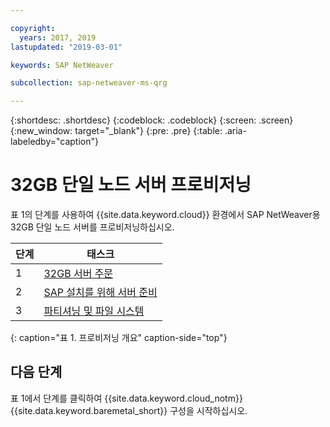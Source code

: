 ```yaml
---

copyright:
  years: 2017, 2019
lastupdated: "2019-03-01"

keywords: SAP NetWeaver

subcollection: sap-netweaver-ms-qrg

---
```


{:shortdesc: .shortdesc}
{:codeblock: .codeblock}
{:screen: .screen}
{:new_window: target="_blank"}
{:pre: .pre}
{:table: .aria-labeledby="caption"}

# 32GB 단일 노드 서버 프로비저닝

표 1의 단계를 사용하여 {{site.data.keyword.cloud}} 환경에서 SAP NetWeaver용 32GB 단일 노드 서버를 프로비저닝하십시오.

|단계 |태스크 |
| --- | --- |
|1 |[32GB 서버 주문](/docs/infrastructure/sap-netweaver-ms-qrg?topic=sap-netweaver-ms-qrg-install_32GB) |
|2 |[SAP 설치를 위해 서버 준비](/docs/infrastructure/sap-netweaver-ms-qrg?topic=sap-netweaver-ms-qrg-2-preparing-your-server-for-your-sap-installation-32-gb-) |
|3 |[파티셔닝 및 파일 시스템](/docs/infrastructure/sap-netweaver-ms-qrg?topic=sap-netweaver-ms-qrg-partition_32GB) |
{: caption="표 1. 프로비저닝 개요" caption-side="top"}

## 다음 단계

표 1에서 단계를 클릭하여 {{site.data.keyword.cloud_notm}} {{site.data.keyword.baremetal_short}} 구성을 시작하십시오.
